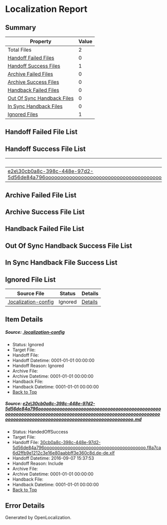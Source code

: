 # <a name='report-top'></a> Localization Report

## Summary
 Property | Value 
 -------- | ----- 
 Total Files | 2
[ Handoff Failed Files ](#handoff-failed-list)| 0
[ Handoff Success Files ](#handoff-success-list)| 1
[ Archive Failed Files ](#archive-failed-list)| 0
[ Archive Success Files ](#archive-success-list)| 0
[ Handback Failed Files ](#handback-failed-list)| 0
[ Out Of Sync Handback Files ](#outofsync-handback-success-list)| 0
[ In Sync Handback Files ](#insync-handback-success-list)| 0
[ Ignored Files ](#ignored-list)| 1

## <a name='handoff-failed-list'></a> Handoff Failed File List

## <a name='handoff-success-list'></a> Handoff Success File List
 Source File | Status | Details 
 ----------- | ------ | ------- 
 [e2e\30cb0a8c-398c-448e-97d2-5d56de84a796oooooooooooooooooooooooooooooooooooooooooooooooooooooooooooooooooooooooooooooooooooooooooooooooooooooooooooooooooooooooooooooooooooooooooooooooooooooooo.md](https://github.com/OpenLocalizationTestOrg/ol-test0/blob/c378a3f0142533db4d0e53dada88f7104d1d6214/e2e/30cb0a8c-398c-448e-97d2-5d56de84a796oooooooooooooooooooooooooooooooooooooooooooooooooooooooooooooooooooooooooooooooooooooooooooooooooooooooooooooooooooooooooooooooooooooooooooooooooooooooo.md) | HandedOffSuccess | [Details](#df3ad3521bbabd7db151b2bd0cff7c5ae0dbb1e01)

## <a name='archive-failed-list'></a> Archive Failed File List

## <a name='archive-success-list'></a> Archive Success File List

## <a name='handback-failed-list'></a> Handback Failed File List

## <a name='outofsync-handback-success-list'></a> Out Of Sync Handback Success File List

## <a name='insync-handback-success-list'></a> In Sync Handback File Success List

## <a name='ignored-list'></a> Ignored File List
 Source File | Status | Details 
 ----------- | ------ | ------- 
 [.localization-config](https://github.com/OpenLocalizationTestOrg/ol-test0/blob/c378a3f0142533db4d0e53dada88f7104d1d6214/.localization-config) | Ignored | [Details](#c268a05ecaa7ec85942ed632c29928ee5bd6da8d0)

## Item Details
##### <a name='c268a05ecaa7ec85942ed632c29928ee5bd6da8d0'></a> Source: [.localization-config](https://github.com/OpenLocalizationTestOrg/ol-test0/blob/c378a3f0142533db4d0e53dada88f7104d1d6214/.localization-config)
* Status: Ignored
* Target File: 
* Handoff File: 
* Handoff Datetime: 0001-01-01 00:00:00
* Handoff Reason: Ignored
* Archive File: 
* Archive Datetime: 0001-01-01 00:00:00
* Handback File: 
* Handback Datetime: 0001-01-01 00:00:00
* [Back to Top](#report-top)

##### <a name='df3ad3521bbabd7db151b2bd0cff7c5ae0dbb1e01'></a> Source: [e2e\30cb0a8c-398c-448e-97d2-5d56de84a796oooooooooooooooooooooooooooooooooooooooooooooooooooooooooooooooooooooooooooooooooooooooooooooooooooooooooooooooooooooooooooooooooooooooooooooooooooooooo.md](https://github.com/OpenLocalizationTestOrg/ol-test0/blob/c378a3f0142533db4d0e53dada88f7104d1d6214/e2e/30cb0a8c-398c-448e-97d2-5d56de84a796oooooooooooooooooooooooooooooooooooooooooooooooooooooooooooooooooooooooooooooooooooooooooooooooooooooooooooooooooooooooooooooooooooooooooooooooooooooooo.md)
* Status: HandedOffSuccess
* Target File: 
* Handoff File: [30cb0a8c-398c-448e-97d2-5d56de84a796ooooooooooooooooooooooooooooooooooooooo.f8a7ca6d2ffb9e1212c3e16e80aabbff3e360c8d.de-de.xlf](https://github.com/OpenLocalizationTestOrg/ol-test0-handoff/blob/abdc155e39664e3bedf69b800af58c95a11ba43c/ol-handoff/OpenLocalizationTestOrg/ol-test0-dede/yuwzho/ht/30cb0a8c-398c-448e-97d2-5d56de84a796ooooooooooooooooooooooooooooooooooooooo.f8a7ca6d2ffb9e1212c3e16e80aabbff3e360c8d.de-de.xlf)
* Handoff Datetime: 2016-09-07 15:37:53
* Handoff Reason: Include
* Archive File: 
* Archive Datetime: 0001-01-01 00:00:00
* Handback File: 
* Handback Datetime: 0001-01-01 00:00:00
* [Back to Top](#report-top)


## Error Details

Generated by OpenLocalization.
